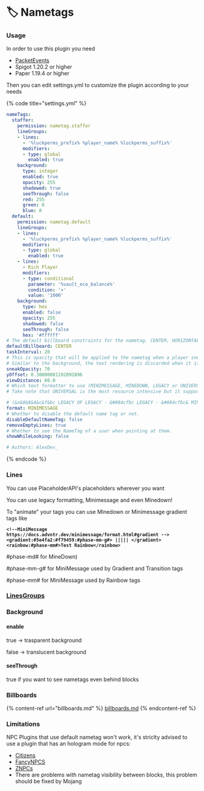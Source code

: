 # 🏷️ Nametags

### Usage

In order to use this plugin you need

* [PacketEvents](https://github.com/Retrooper/PacketEvents)
* Spigot 1.20.2 or higher
* Paper 1.19.4 or higher

Then you can edit settings.yml to customize the plugin according to your needs

{% code title="settings.yml" %}
```yaml
nameTags:
  staffer:
    permission: nametag.staffer
    lineGroups:
    - lines:
      - '%luckperms_prefix% %player_name% %luckperms_suffix%'
      modifiers:
      - type: global
        enabled: true
    background:
      type: integer
      enabled: true
      opacity: 255
      shadowed: true
      seeThrough: false
      red: 255
      green: 0
      blue: 0
  default:
    permission: nametag.default
    lineGroups:
    - lines:
      - '%luckperms_prefix% %player_name% %luckperms_suffix%'
      modifiers:
      - type: global
        enabled: true
    - lines:
      - Rich Player
      modifiers:
      - type: conditional
        parameter: '%vault_eco_balance%'
        condition: '>'
        value: '1000'
    background:
      type: hex
      enabled: false
      opacity: 255
      shadowed: false
      seeThrough: false
      hex: '#ffffff'
# The default billboard constraints for the nametag. CENTER, HORIZONTAL, VERTICAL, FIXED)
defaultBillboard: CENTER
taskInterval: 20
# This is opacity that will be applied to the nametag when a player sneaks. So, the value is from -128 to 127. 
# Similar to the background, the text rendering is discarded when it is less than 26. Defaults to -1, which represents 255 and is completely opaque.
sneakOpacity: 70
yOffset: 0.30000001192092896
viewDistance: 60.0
# Which text formatter to use (MINIMESSAGE, MINEDOWN, LEGACY or UNIVERSAL) 
# Take note that UNIVERSAL is the most resource intensive but it supports all formatting options (except for MINEDOWN) 

# (&x&0&8&4&c&f&bc LEGACY OF LEGACY - &#084cfbc LEGACY - &#084cfbc& MINEDOWN - <color:#084cfbc> MINIMESSAGE)
format: MINIMESSAGE
# Whether to disable the default name tag or not.
disableDefaultNameTag: false
removeEmptyLines: true
# Whether to see the NameTag of a user when pointing at them.
showWhileLooking: false

# Authors: AlexDev_
```
{% endcode %}

### Lines

You can use PlaceholderAPI's placeholders wherever you want

You can use legacy formatting, Minimessage and even Minedown!

To "animate" your tags you can use Minedown or Minimessage gradient tags like&#x20;

<pre class="language-xml"><code class="lang-xml"><strong>&#x3C;!--MiniMessage https://docs.advntr.dev/minimessage/format.html#gradient -->
</strong><strong>&#x3C;gradient:#5e4fa2:#f79459:#phase-mm-g#> ||||| &#x3C;/gradient>
</strong><strong>&#x3C;rainbow:#phase-mm#>Test Rainbow&#x3C;/rainbow>
</strong></code></pre>

\#phase-md# for MineDown)

&#x20;\#phase-mm-g# for MiniMessage used by Gradient and Transition tags

\#phase-mm# for MiniMessage used by Rainbow tags



### [LinesGroups](linesgroups.md)

###

### Background

#### enable

true -> trasparent background

false -> translucent background

#### seeThrough

true if you want to see nametags even behind blocks



### Billboards

{% content-ref url="billboards.md" %}
[billboards.md](billboards.md)
{% endcontent-ref %}



### Limitations

NPC Plugins that use default nametag won't work, it's striclty advised to use a plugin that has an hologram mode for npcs:

* [Citizens ](https://wiki.citizensnpcs.co/Frequently_Asked_Questions#My_NPCs_Have_Names_Like_CIT-abc_Instead_Of_Their_Actual_Names)
* [FancyNPCS](https://fancyplugins.de/docs/fn-multiple-lines.html)
* [ZNPCs](https://github.com/gonalez/znpcs/wiki/commands-permissions#lines)
* There are problems with nametag visibility between blocks, this problem should be fixed by Mojang
